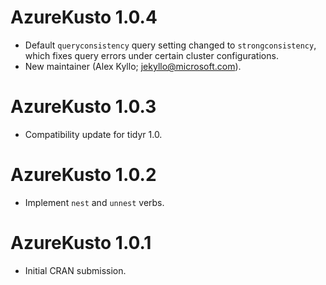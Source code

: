 # AzureKusto 1.0.4

* Default `queryconsistency` query setting changed to `strongconsistency`, which fixes query errors under certain cluster configurations.
* New maintainer (Alex Kyllo; jekyllo@microsoft.com).

# AzureKusto 1.0.3

* Compatibility update for tidyr 1.0.

# AzureKusto 1.0.2

* Implement `nest` and `unnest` verbs.

# AzureKusto 1.0.1

* Initial CRAN submission.
